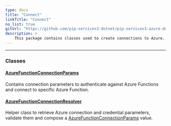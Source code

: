 ```yaml
---
type: docs
title: "Connect"
linkTitle: "Connect"
no_list: true
gitUrl: "https://github.com/pip-services3-dotnet/pip-services3-azure-dotnet"
description: >
    This package contains classes used to create connections to Azure.
---
```

---

<div class="module-body"> 


### Classes

#### [AzureFunctionConnectionParams](azure_function_connection_params)
Contains connection parameters to authenticate against Azure Functions
and connect to specific Azure Function.

#### [AzureFunctionConnectionResolver](azure_function_connection_resolver)
Helper class to retrieve Azure connection and credential parameters,
validate them and compose a [AzureFunctionConnectionParams](azure_function_connection_params) value.

</div>

